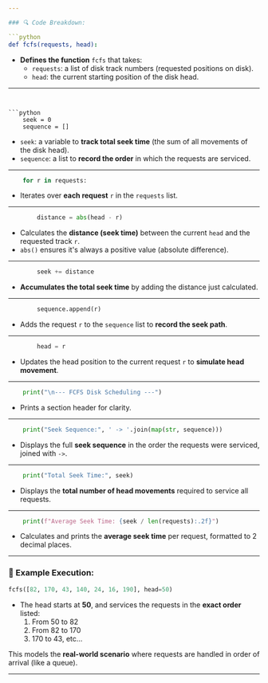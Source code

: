 ```yaml
---

### 🔍 Code Breakdown:

```python
def fcfs(requests, head):
```

- **Defines the function** `fcfs` that takes:
  - `requests`: a list of disk track numbers (requested positions on disk).
  - `head`: the current starting position of the disk head.

---
```


```python
    seek = 0
    sequence = []
```

- `seek`: a variable to **track total seek time** (the sum of all movements of the disk head).
- `sequence`: a list to **record the order** in which the requests are serviced.

---

```python
    for r in requests:
```

- Iterates over **each request** `r` in the `requests` list.

---

```python
        distance = abs(head - r)
```

- Calculates the **distance (seek time)** between the current `head` and the requested track `r`.
- `abs()` ensures it's always a positive value (absolute difference).

---

```python
        seek += distance
```

- **Accumulates the total seek time** by adding the distance just calculated.

---

```python
        sequence.append(r)
```

- Adds the request `r` to the `sequence` list to **record the seek path**.

---

```python
        head = r
```

- Updates the head position to the current request `r` to **simulate head movement**.

---

```python
    print("\n--- FCFS Disk Scheduling ---")
```

- Prints a section header for clarity.

---

```python
    print("Seek Sequence:", ' -> '.join(map(str, sequence)))
```

- Displays the full **seek sequence** in the order the requests were serviced, joined with `->`.

---

```python
    print("Total Seek Time:", seek)
```

- Displays the **total number of head movements** required to service all requests.

---

```python
    print(f"Average Seek Time: {seek / len(requests):.2f}")
```

- Calculates and prints the **average seek time** per request, formatted to 2 decimal places.

---

### 🧪 Example Execution:

```python
fcfs([82, 170, 43, 140, 24, 16, 190], head=50)
```

- The head starts at **50**, and services the requests in the **exact order** listed:
  1. From 50 to 82
  2. From 82 to 170
  3. 170 to 43, etc...

This models the **real-world scenario** where requests are handled in order of arrival (like a queue).

---
